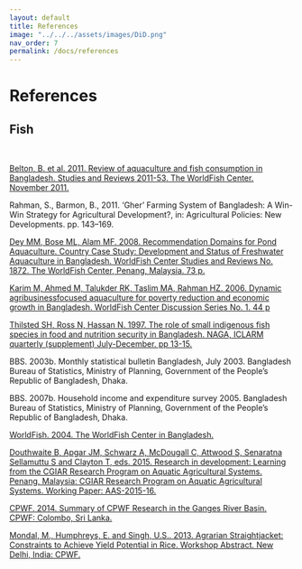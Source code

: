 ```yaml
---
layout: default
title: References
image: "../../../assets/images/DiD.png"
nav_order: 7
permalink: /docs/references
---
```


# References
 
## Fish

<br>

<a href="https://digitalarchive.worldfishcenter.org/bitstream/handle/20.500.12348/1162/WF_2970.pdf?sequence1=">Belton, B. et al. 2011. Review of aquaculture and fish
consumption in Bangladesh. Studies and Reviews
2011-53. The WorldFish Center. November 2011.</a>



Rahman, S., Barmon, B., 2011. ‘Gher’ Farming System of Bangladesh: A Win-Win Strategy for Agricultural Development?, in: Agricultural Policies: New Developments. pp. 143–169.


<a href="https://aquadocs.org/bitstream/handle/1834/19553/9789832346708.pdf?sequence=1&isAllowed=y">Dey MM, Bose ML, Alam MF. 2008. Recommendation Domains for Pond Aquaculture. Country Case Study: Development and Status of Freshwater Aquaculture in Bangladesh. WorldFish Center Studies and Reviews No. 1872. The WorldFish Center, Penang, Malaysia. 73 p. </a>


<a href="https://digitalarchive.worldfishcenter.org/bitstream/handle/20.500.12348/1867/WF_521.pdf?sequence=1&isAllowed=y">Karim M, Ahmed M, Talukder RK, Taslim MA, Rahman HZ. 2006. Dynamic agribusinessfocused aquaculture for poverty reduction and economic growth in Bangladesh. WorldFish Center Discussion Series No. 1. 44 p </a>

<a href="http://worldfish.catalog.cgiar.org/naga/na_2273.pdf">Thilsted SH, Ross N, Hassan N. 1997. The role of small indigenous fish species in food and nutrition security in Bangladesh. NAGA, ICLARM quarterly (supplement) July-December. pp 13-15. </a>


BBS. 2003b. Monthly statistical bulletin Bangladesh, July 2003. Bangladesh Bureau of Statistics, Ministry of Planning, Government of the People’s Republic of Bangladesh, Dhaka.

BBS. 2007b. Household income and expenditure survey 2005. Bangladesh Bureau of Statistics, Ministry of Planning, Government of the People’s Republic of Bangladesh, Dhaka.


<a href="http://pubs.iclarm.net/resource_centre/WF-405.pdf"> WorldFish. 2004. The WorldFish Center in Bangladesh. </a>


<a href="https://core.ac.uk/download/pdf/132684726.pdf">Douthwaite B, Apgar JM, Schwarz A, McDougall C, Attwood S, Senaratna Sellamuttu S and Clayton T, eds. 2015. Research in development: Learning from the CGIAR Research Program on Aquatic Agricultural Systems. Penang, Malaysia: CGIAR Research Program on Aquatic Agricultural Systems. Working Paper: AAS-2015-16.</a>


<a href="https://cgspace.cgiar.org/bitstream/handle/10568/49073/CPWF%20Ganges%20Basin%20Summary%20WEB.pdf?sequence=1&isAllowed=y">CPWF. 2014. Summary of CPWF Research in the Ganges River Basin. CPWF: Colombo, Sri Lanka.</a>



<a href="https://cgspace.cgiar.org/bitstream/handle/10568/35153/Abstract%20for%20EGB%20Workshop_Agrarian%20Straightjacket.pdf?sequence=1&isAllowed=y">Mondal, M., Humphreys, E. and Singh, U.S.. 2013. Agrarian Straightjacket: Constraints to Achieve Yield Potential in Rice. Workshop Abstract. New Delhi, India: CPWF.</a>

<a href=""></a>

<a href=""></a>

<a href=""></a>

<a href=""></a>
<a href=""></a>
<a href=""></a>
<a href=""></a>
<br> <br> 
